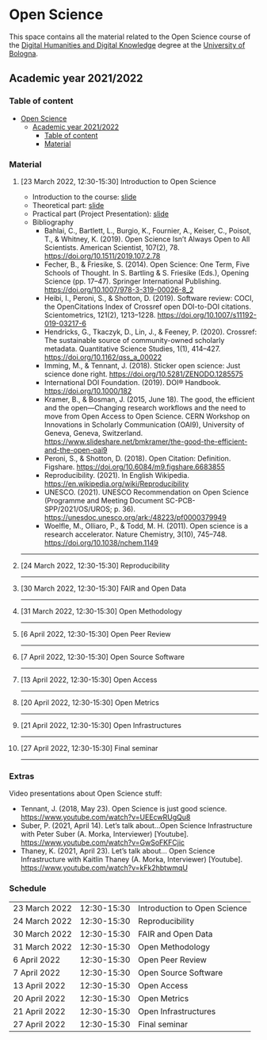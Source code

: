 # Open Science

This space contains all the material related to the Open Science course of the [Digital Humanities and Digital Knowledge](https://www.unibo.it/en/teaching/course-unit-catalogue/course-unit/2021/443753) degree at the [University of Bologna](https://www.unibo.it).

## Academic year 2021/2022

### Table of content
- [Open Science](#open-science)
  - [Academic year 2021/2022](#academic-year-20212022)
    - [Table of content](#table-of-content)
    - [Material](#material)

### Material

1. [23 March 2022, 12:30-15:30] Introduction to Open Science
   * Introduction to the course: [slide](https://docs.google.com/presentation/d/1Shuca-EDhPs5K5f9iVNd-rR_PQLPhBPkWp4nghTK2JI/edit?usp=sharing)
   * Theoretical part: [slide](https://docs.google.com/presentation/d/1ulfsEc4GIUq9g9VV56tdQWawLgGcw0OJk3Ww71pEu00/edit?usp=sharing)
   * Practical part (Project Presentation): [slide](https://docs.google.com/presentation/d/18K2i4kCszGnXIkMf4xtaXw5ObEL4WerSX2Sja0upRzY/edit?usp=sharing)
   * Bibliography
     * Bahlai, C., Bartlett, L., Burgio, K., Fournier, A., Keiser, C., Poisot, T., & Whitney, K. (2019). Open Science Isn’t Always Open to All Scientists. American Scientist, 107(2), 78. https://doi.org/10.1511/2019.107.2.78
     * Fecher, B., & Friesike, S. (2014). Open Science: One Term, Five Schools of Thought. In S. Bartling & S. Friesike (Eds.), Opening Science (pp. 17–47). Springer International Publishing. https://doi.org/10.1007/978-3-319-00026-8_2
     * Heibi, I., Peroni, S., & Shotton, D. (2019). Software review: COCI, the OpenCitations Index of Crossref open DOI-to-DOI citations. Scientometrics, 121(2), 1213–1228. https://doi.org/10.1007/s11192-019-03217-6
     * Hendricks, G., Tkaczyk, D., Lin, J., & Feeney, P. (2020). Crossref: The sustainable source of community-owned scholarly metadata. Quantitative Science Studies, 1(1), 414–427. https://doi.org/10.1162/qss_a_00022
     * Imming, M., & Tennant, J. (2018). Sticker open science: Just science done right. https://doi.org/10.5281/ZENODO.1285575
     * International DOI Foundation. (2019). DOI® Handbook. https://doi.org/10.1000/182
     * Kramer, B., & Bosman, J. (2015, June 18). The good, the efficient and the open—Changing research workflows and the need to move from Open Access to Open Science. CERN Workshop on Innovations in Scholarly Communication (OAI9), University of Geneva, Geneva, Switzerland. https://www.slideshare.net/bmkramer/the-good-the-efficient-and-the-open-oai9
     * Peroni, S., & Shotton, D. (2018). Open Citation: Definition. Figshare. https://doi.org/10.6084/m9.figshare.6683855
     * Reproducibility. (2021). In English Wikipedia. https://en.wikipedia.org/wiki/Reproducibility
     * UNESCO. (2021). UNESCO Recommendation on Open Science (Programme and Meeting Document SC-PCB-SPP/2021/OS/UROS; p. 36). https://unesdoc.unesco.org/ark:/48223/pf0000379949
     * Woelfle, M., Olliaro, P., & Todd, M. H. (2011). Open science is a research accelerator. Nature Chemistry, 3(10), 745–748. https://doi.org/10.1038/nchem.1149
   <hr></hr>

2. [24 March 2022, 12:30-15:30] Reproducibility
   <hr></hr>

3. [30 March 2022, 12:30-15:30] FAIR and Open Data
   <hr></hr>

4. [31 March 2022, 12:30-15:30] Open Methodology
   <hr></hr>

5. [6 April 2022, 12:30-15:30] Open Peer Review
   <hr></hr>

6. [7 April 2022, 12:30-15:30] Open Source Software
   <hr></hr>

7. [13 April 2022, 12:30-15:30] Open Access
   <hr></hr>

8. [20 April 2022, 12:30-15:30] Open Metrics
   <hr></hr>

9. [21 April 2022, 12:30-15:30] Open Infrastructures
   <hr></hr>

10. [27 April 2022, 12:30-15:30] Final seminar
    <hr></hr>


### Extras

Video presentations about Open Science stuff:
* Tennant, J. (2018, May 23). Open Science is just good science. https://www.youtube.com/watch?v=UEEcwRUgQu8
* Suber, P. (2021, April 14). Let’s talk about...Open Science Infrastructure with Peter Suber (A. Morka, Interviewer) [Youtube]. https://www.youtube.com/watch?v=GwSoFKFCjic
* Thaney, K. (2021, April 23). Let’s talk about... Open Science Infrastructure with Kaitlin Thaney (A. Morka, Interviewer) [Youtube]. https://www.youtube.com/watch?v=kFk2hbtwmqU



### Schedule

<table>
    <tr><td>23 March 2022</td><td>12:30-15:30</td><td>Introduction to Open Science</td></tr>
    <tr><td>24 March 2022</td><td>12:30-15:30</td><td>Reproducibility</td></tr>
    <tr><td>30 March 2022</td><td>12:30-15:30</td><td>FAIR and Open Data</td></tr>
    <tr><td>31 March 2022</td><td>12:30-15:30</td><td>Open Methodology</td></tr>
    <tr><td>6 April 2022</td><td>12:30-15:30</td><td>Open Peer Review</td></tr>
    <tr><td>7 April 2022</td><td>12:30-15:30</td><td>Open Source Software</td></tr>
    <tr><td>13 April 2022</td><td>12:30-15:30</td><td>Open Access</td></tr>
    <tr><td>20 April 2022</td><td>12:30-15:30</td><td>Open Metrics</td></tr>
    <tr><td>21 April 2022</td><td>12:30-15:30</td><td>Open Infrastructures</td></tr>
    <tr><td>27 April 2022</td><td>12:30-15:30</td><td>Final seminar</td></tr>
</table>
